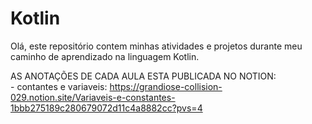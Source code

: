 # Kotlin
Olá, este repositório contem minhas atividades e projetos durante meu caminho de aprendizado na linguagem Kotlin.

AS ANOTAÇÕES DE CADA AULA ESTA PUBLICADA NO NOTION: <br>
    - contantes e variaveis: https://grandiose-collision-029.notion.site/Variaveis-e-constantes-1bbb275189c280679072d11c4a8882cc?pvs=4
